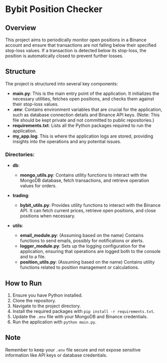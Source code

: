 # Bybit Position Checker

## Overview

This project aims to periodically monitor open positions in a Binance account and ensure that transactions are not falling below their specified stop-loss values. If a transaction is detected below its stop-loss, the position is automatically closed to prevent further losses.

## Structure

The project is structured into several key components:

- **main.py**: This is the main entry point of the application. It initializes the necessary utilities, fetches open positions, and checks them against their stop-loss values.
- **.env**: Contains environment variables that are crucial for the application, such as database connection details and Binance API keys. (Note: This file should be kept private and not committed to public repositories.)
- **requirements.txt**: Lists all the Python packages required to run the application.
- **my_app.log**: This is where the application logs are stored, providing insights into the operations and any potential issues.

### Directories:

- **db**:
  - **mongo_utils.py**: Contains utility functions to interact with the MongoDB database, fetch transactions, and retrieve operation values for orders.

- **trading**:
  - **bybit_utils.py**: Provides utility functions to interact with the Binance API. It can fetch current prices, retrieve open positions, and close positions when necessary.

- **utils**:
  - **email_module.py**: (Assuming based on the name) Contains functions to send emails, possibly for notifications or alerts.
  - **logger_module.py**: Sets up the logging configuration for the application, ensuring that operations are logged both to the console and to a file.
  - **position_utils.py**: (Assuming based on the name) Contains utility functions related to position management or calculations.

## How to Run

1. Ensure you have Python installed.
2. Clone the repository.
3. Navigate to the project directory.
4. Install the required packages with `pip install -r requirements.txt`.
5. Update the `.env` file with your MongoDB and Binance credentials.
6. Run the application with `python main.py`.

## Note

Remember to keep your `.env` file secure and not expose sensitive information like API keys or database credentials.
